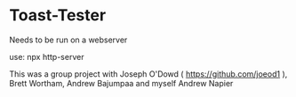 # Toast-Tester

Needs to be run on a webserver 

use:   npx http-server

This was a group project with Joseph O'Dowd ( https://github.com/joeod1 ), Brett Wortham, Andrew Bajumpaa and myself Andrew Napier
